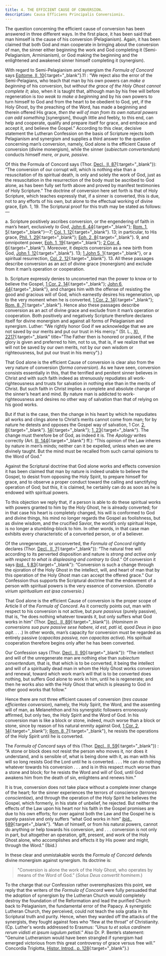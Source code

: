 ```yaml
---
title: 4. THE EFFICIENT CAUSE OF CONVERSION.
description: Causa Efficiens Principalis Conversionis.
---
```


The question concerning the efficient cause of conversion has been answered in three different ways. In the first place, it has been said that man himself is the cause of his conversion (Pelagianism). Again, it has been claimed that both God and man cooperate in bringing about the conversion of man, the sinner either beginning the work and God completing it (Semi-Pelagianism, Arminianism), or God making the beginning and the enlightened and awakened sinner himself completing it (synergism). 

With regard to Semi-Pelagianism and synergism the _Formula of Concord_ says [Epitome, II, 10](https://boc.confident.faith/ep-ii-0010){:target="_blank"}.11 : “We reject also the error of the Semi-Pelagians, who teach that man by his own powers can _make a beginning_ of his conversion, but _without the grace of the Holy Ohost cannot complete it_; also, when it is taught that, although man by his free will before regeneration is _too weak to make a beginning_ and by his own powers to turn himself to God and from the heart to be obedient to God, yet, if the Holy Ghost, by the preaching of the Word, has made a beginning and therein offered His grace, _then the will of man from its own natural powers can add something_ [synergism], though little and feebly, to this end, can help and cooperate, qualify and prepare itself for grace, and embrace and accept it, and believe the Gospel.” According to this clear, decisive statement the Lutheran Confession on the basis of Scripture rejects both Pelagianism and synergism and supplies a third answer to the question concerning man’s conversion, namely, God alone is the efficient Cause of conversion (divine monergism), while the sinner (_subiectum convertendum_) conducts himself _mere, or pure, passive_. 

Of this the Formula of Concord says (Thor. [Decl., II, 87](https://boc.confident.faith/sd-ii-0087){:target="_blank"}): “The conversion of our corrupt will, which is nothing else than a resuscitation of its spiritual death, is only and solely the work of God, just as the resuscitation in the resurrection of the body must be ascribed to God alone, as has been fully set forth above and proved by manifest testimonies of Holy Scripture.” The doctrine of conversion here set forth is that of Holy Scripture, which teaches expressly that, if a sinner is converted, this is due, not to any efforts of his own, but alone to the effectual working of divine grace, Eph. 1, 19. The Scriptural proof for this truth may be stated as follows: — 

a. Scripture positively ascribes conversion, or the engendering of faith in man’s heart, exclusively _to God_, [John 6, 44](https://biblehub.com/john/6-44.htm){:target="_blank"}; [Rom. 1, 5](https://biblehub.com/romans/1-5.htm){:target="_blank"}—7; [Col. 1, 12](https://biblehub.com/colossians/1-12.htm){:target="_blank"}. 13; in particular, to His grace, [Phil. 1, 29](https://biblehub.com/philippians/1-29.htm){:target="_blank"}; [Eph. 2, 8](https://biblehub.com/ephesians/2-8.htm){:target="_blank"}. 9, and omnipotent power, [Eph. 1, 19](https://biblehub.com/ephesians/1-19.htm){:target="_blank"}; [2 Cor. 4, 6](https://biblehub.com/2_corinthians/4-6.htm){:target="_blank"}. Moreover, it depicts conversion as a new birth from God, [John 1, 12](https://biblehub.com/john/1-12.htm){:target="_blank"}. 13; [1 John 5, 1](https://biblehub.com/1_john/5-1.htm){:target="_blank"}, or a spiritual resurrection, [Col. 2, 12](https://biblehub.com/colossians/2-12.htm){:target="_blank"}. 13. All these passages describe conversion as an act of divine grace (monergism) and exclude from it man’s operation or cooperation. 

b. Scripture expressly denies to unconverted man the power to know or to believe the Gospel, [1 Cor. 2, 14](https://biblehub.com/1_corinthians/2-14.htm){:target="_blank"}; [John 6, 44](https://biblehub.com/john/6-44.htm){:target="_blank"}, and charges him with the offense of resisting the good and gracious will of God, which earnestly desires his regeneration, up to the very moment when he is converted, [1 Cor. 2, 14](https://biblehub.com/1_corinthians/2-14.htm){:target="_blank"}; [Rom. 8, 7](https://biblehub.com/romans/8-7.htm){:target="_blank"}. Hence also these passages describe conversion as an act of divine grace and exclude from it man’s operation or cooperation. Both positively and negatively Scripture therefore declares itself for divine monergism and against all forms of Pelagianism and synergism. Luther: “We rightly honor God if we acknowledge that we are not saved by our merits and put our trust in His mercy.” (St. L., [XI, 2217](https://archive.org/details/st-l-11-en-us/page/n1147/mode/2up){:target="_blank" title="The Father then is honored or praised, if the glory is given and preferred to him, not to us, that is, if we realize that we will not be saved by our own merits, not by our own wisdom or righteousness, but put our trust in his mercy"}.) 

That God alone is the efficient Cause of conversion is clear also from the very nature of conversion (_forma conversion_). As we have seen, conversion consists essentially in this, that the terrified and penitent sinner believes in Christ and with such faith indeed as strenuously repudiates all work-righteousness and trusts for salvation in nothing else than in the merits of Christ. But such faith in Christ implies a complete and absolute change of the sinner’s heart and mind. By nature man is addicted to work-righteousness and desires no other way of salvation than that of relying on his good works. 

But if that is the case, then the change in his heart by which he repudiates all works and clings alone to Christ’s merits cannot come from man; for by nature he detests and opposes the Gospel way of salvation, 1 Cor. [2, 8](https://biblehub.com/1_corinthians/2-8.htm){:target="_blank"}. [14](https://biblehub.com/1_corinthians/2-14.htm){:target="_blank"}; [1, 23](https://biblehub.com/1_corinthians/1-23.htm){:target="_blank"}. The change must therefore be of God, as indeed it is. The _Apology_ writes correctly (Art. [III, 144](https://boc.confident.faith/ap-v-0144){:target="_blank"} ff.): “This opinion of the Law inheres by nature in men’s minds; neither can it be expelled, unless when we are divinely taught. But the mind must be recalled from such carnal opinions to the Word of God.” 

Against the Scriptural doctrine that God alone works and effects conversion it has been claimed that man by nature is indeed unable to believe the Gospel, to desist from opposing the Holy Spirit, to prepare himself for grace, and to observe a proper conduct toward the calling and sanctifying operation of God; but this, it is claimed, he certainly can do as soon as he is endowed with spiritual powers. 

To this objection we reply that, if a person is able to do these spiritual works with powers granted to him by the Holy Ghost, he is already converted; for in that case his heart is completely changed, his will is conformed to God and divine things, his mind no longer regards the Gospel as foolishness, but as divine wisdom, and the crucified Savior, the world’s only spiritual Hope, is no longer a stumbling-block to him. In other words, in that case man exhibits every characteristic of a converted person, or of a believer. 

Of the unregenerate, or unconverted, the _Formula of Concord_ rightly declares (Thor. [Decl., II, 7](https://boc.confident.faith/sd-ii-0007){:target="_blank"}): “The natural free will according to its perverted disposition and nature is _strong and active only with respect to what is displeasing and contrary to God._” Of conversion it says [ibid., § 83](https://boc.confident.faith/sd-ii-0083){:target="_blank"}: “Conversion is such a change through the ojoration of the Holy Ghost in the intellect, will, and heart of man that by this operation of the Holy Ghost man can accept the offered grace.” Our Confession thus supports the Scriptural doctrine that the endowment of a person with spiritual powers is the very essence of conversion. (_Donatio virium spiritualium est ipsa conversio_.) 

That God alone is the efficient Cause of conversion is the proper scope of Article II of the _Formula of Concord_. As it correctly points out, man with respect to his conversion is not active, but _pure passivus_ (purely passive), that is, “he does nothing whatever towards it, but only suffers what God works in him” (Thor. [Decl., II, 89](https://boc.confident.faith/sd-ii-0089){:target="_blank"}). (_Hominem in conversions sua pure passive sese habere, id est, pati id, quod Deus in ipso aqit_. . . .) In other words, man’s capacity for conversion must be regarded as entirely passive (_capacitas passiva, non capacitas activa_). His spiritual cooperation therefore begins only after he has been converted. 

Our Confession says (Thor. [Decl., II, 90](https://boc.confident.faith/sd-ii-0090){:target="_blank"}): “The intellect and will of the unregenerate man are nothing else than _subiectum convertendum,_ that is, that which is to be converted, it being the intellect and will of a spiritually dead man in whom the Holy Ghost works conversion and renewal, toward which work man’s will that is to be converted does nothing, but suffers God alone to work in him, until he is regenerate; and then he works also with the Holy Ghost that which is pleasing to God in other good works that follow.” 

Hence there are not three efficient causes of conversion (_tres causae efficientes conversion_), namely, the Holy Spirit, the Word, and the assenting will of man, as Melanehthon and his synergistic followers erroneously affirmed, but only two, the Holy Spirit and the Word of God. In his conversion man is like a block or stone, indeed, much worse than a block or stone, since by reason of his natural enmity against God, [1 Cor. 2, 14](https://biblehub.com/1_corinthians/2-14.htm){:target="_blank"}; [Rom. 8, 7](https://biblehub.com/romans/8-7.htm){:target="_blank"}, he resists the operations of the Holy Spirit until he is converted. 

The _Formula of Concord_ says of this (Thor. [Decl., II, 59](https://boc.confident.faith/sd-ii-0059){:target="_blank"}) : “A stone or block does not resist the person who moves it, nor does it understand, and is sensible of, what is being done with it, as man with his will so long resists God the Lord until he is converted. . . . He can do nothing whatever towards his conversion . . . and is in this respect much worse than a stone and block; for he resists the Word and will of God, until God awakens him from the death of sin, enlightens and renews him.” 

It is true, conversion does not take place without a complete inner change of the heart; for the sinner experiences the terrors of conscience (_terrores conscientiae_), and through the operation of the Holy Spirit he believes the Gospel, which formerly, in his state of unbelief, he rejected. But neither the effects of the Law upon his heart nor his faith in the Gospel promises are due to his own efforts; for over against both the Law and the Gospel he is purely passive and only suffers “what God works in him” [ibid., §89](https://boc.confident.faith/sd-ii-0089){:target="_blank"}. “Man of himself, or from his natural powers, cannot do anything or help towards his conversion, and . . . conversion is not only in part, but altogether an operation, gift, present, and work of the Holy Ghost alone, who accomplishes and effects it by His power and might, through the Word.” (Ibid.) 

In these clear and unmistakable words the _Formula of Concord_ defends divine monergism against synergism. Its doctrine is: 

> "Conversion is alone the work of the Holy Ghost, who operates by means of the Word of God.” (_Solus Deus convertit hominem._) 

To the charge that our Confession rather overemphasizes this point, we reply that the writers of the _Formula of Concord_ were fully persuaded that the adoption of synergism by the Lutheran Church would completely destroy the foundation of the Reformation and lead the purified Church back to Pelagianism, the fundamental error of the Papacy. A synergistic Lutheran Church, they perceived, could not teach the sola gratia in its Scriptural truth and purity. Hence, when they warded off the attacks of the synergists, they fought against foes who "flew at the throat” of Christianity. (Cp. Luther's words addressed to Erasmus: _"Unus tu et solus cardinem rerum vidisti et ipsum iugulum petisti_.” Also Dr. P. Bente’s statement: "Genuine Lutheranism would have been strangled if synergism had emerged victorious from this great controversy of grace versus free will.” Concordia Triglotta, [Histor. Introd., p. 128](https://archive.org/details/bente-historical-introductions-triglotta-from-ocr2/page/128/mode/1up){:target="_blank"}.) 

